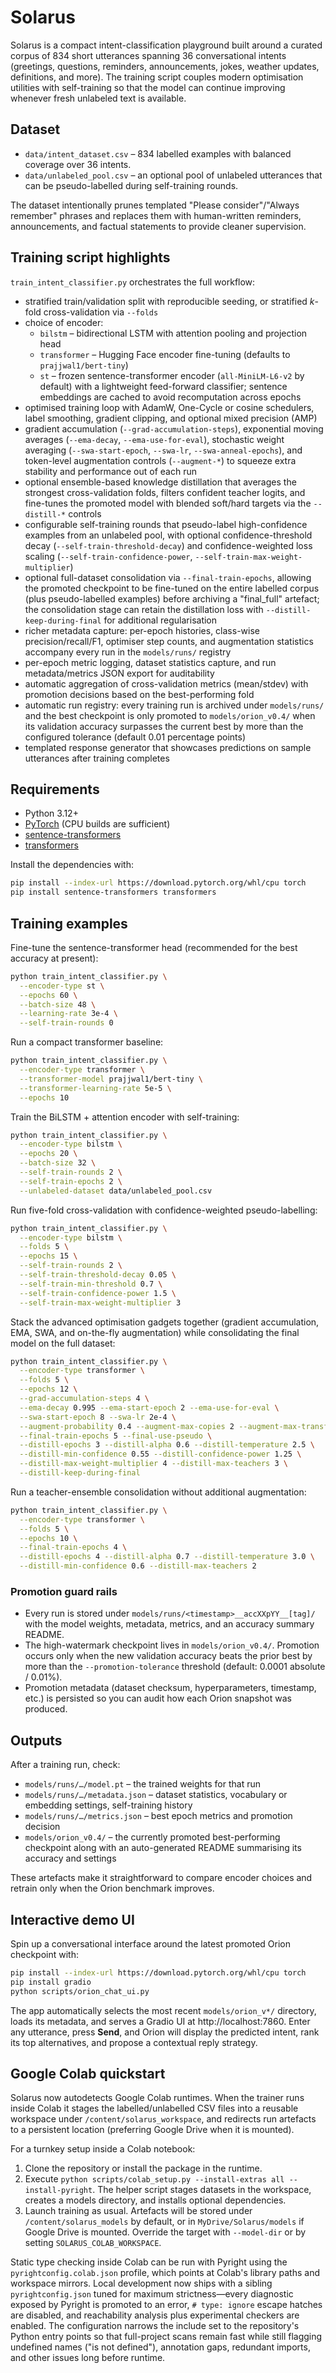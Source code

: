 # Solarus

Solarus is a compact intent-classification playground built around a curated
corpus of 834 short utterances spanning 36 conversational intents (greetings,
questions, reminders, announcements, jokes, weather updates, definitions, and
more). The training script couples modern optimisation utilities with
self-training so that the model can continue improving whenever fresh unlabeled
text is available.

## Dataset

- `data/intent_dataset.csv` – 834 labelled examples with balanced coverage over
  36 intents.
- `data/unlabeled_pool.csv` – an optional pool of unlabeled utterances that can
  be pseudo-labelled during self-training rounds.

The dataset intentionally prunes templated "Please consider"/"Always remember"
phrases and replaces them with human-written reminders, announcements, and
factual statements to provide cleaner supervision.

## Training script highlights

`train_intent_classifier.py` orchestrates the full workflow:

- stratified train/validation split with reproducible seeding, or
  stratified $k$-fold cross-validation via `--folds`
- choice of encoder:
  - `bilstm` – bidirectional LSTM with attention pooling and projection head
  - `transformer` – Hugging Face encoder fine-tuning (defaults to
    `prajjwal1/bert-tiny`)
  - `st` – frozen sentence-transformer encoder (`all-MiniLM-L6-v2` by default)
    with a lightweight feed-forward classifier; sentence embeddings are cached
    to avoid recomputation across epochs
- optimised training loop with AdamW, One-Cycle or cosine schedulers, label
  smoothing, gradient clipping, and optional mixed precision (AMP)
- gradient accumulation (`--grad-accumulation-steps`), exponential moving
  averages (`--ema-decay`, `--ema-use-for-eval`), stochastic weight averaging
  (`--swa-start-epoch`, `--swa-lr`, `--swa-anneal-epochs`), and token-level
  augmentation controls (`--augment-*`) to squeeze extra stability and
  performance out of each run
- optional ensemble-based knowledge distillation that averages the strongest
  cross-validation folds, filters confident teacher logits, and fine-tunes the
  promoted model with blended soft/hard targets via the `--distill-*` controls
- configurable self-training rounds that pseudo-label high-confidence examples
  from an unlabeled pool, with optional confidence-threshold decay
  (`--self-train-threshold-decay`) and confidence-weighted loss scaling
  (`--self-train-confidence-power`, `--self-train-max-weight-multiplier`)
- optional full-dataset consolidation via `--final-train-epochs`, allowing the
  promoted checkpoint to be fine-tuned on the entire labelled corpus (plus
  pseudo-labelled examples) before archiving a "final_full" artefact; the
  consolidation stage can retain the distillation loss with
  `--distill-keep-during-final` for additional regularisation
- richer metadata capture: per-epoch histories, class-wise precision/recall/F1,
  optimiser step counts, and augmentation statistics accompany every run in the
  `models/runs/` registry
- per-epoch metric logging, dataset statistics capture, and run metadata/metrics
  JSON export for auditability
- automatic aggregation of cross-validation metrics (mean/stdev) with promotion
  decisions based on the best-performing fold
- automatic run registry: every training run is archived under `models/runs/`
  and the best checkpoint is only promoted to `models/orion_v0.4/` when its
  validation accuracy surpasses the current best by more than the configured
  tolerance (default 0.01 percentage points)
- templated response generator that showcases predictions on sample utterances
  after training completes

## Requirements

- Python 3.12+
- [PyTorch](https://pytorch.org/) (CPU builds are sufficient)
- [sentence-transformers](https://www.sbert.net/)
- [transformers](https://huggingface.co/docs/transformers/index)

Install the dependencies with:

```bash
pip install --index-url https://download.pytorch.org/whl/cpu torch
pip install sentence-transformers transformers
```

## Training examples

Fine-tune the sentence-transformer head (recommended for the best accuracy at
present):

```bash
python train_intent_classifier.py \
  --encoder-type st \
  --epochs 60 \
  --batch-size 48 \
  --learning-rate 3e-4 \
  --self-train-rounds 0
```

Run a compact transformer baseline:

```bash
python train_intent_classifier.py \
  --encoder-type transformer \
  --transformer-model prajjwal1/bert-tiny \
  --transformer-learning-rate 5e-5 \
  --epochs 10
```

Train the BiLSTM + attention encoder with self-training:

```bash
python train_intent_classifier.py \
  --encoder-type bilstm \
  --epochs 20 \
  --batch-size 32 \
  --self-train-rounds 2 \
  --self-train-epochs 2 \
  --unlabeled-dataset data/unlabeled_pool.csv
```

Run five-fold cross-validation with confidence-weighted pseudo-labelling:

```bash
python train_intent_classifier.py \
  --encoder-type bilstm \
  --folds 5 \
  --epochs 15 \
  --self-train-rounds 2 \
  --self-train-threshold-decay 0.05 \
  --self-train-min-threshold 0.7 \
  --self-train-confidence-power 1.5 \
  --self-train-max-weight-multiplier 3
```

Stack the advanced optimisation gadgets together (gradient accumulation, EMA,
SWA, and on-the-fly augmentation) while consolidating the final model on the
full dataset:

```bash
python train_intent_classifier.py \
  --encoder-type transformer \
  --folds 5 \
  --epochs 12 \
  --grad-accumulation-steps 4 \
  --ema-decay 0.995 --ema-start-epoch 2 --ema-use-for-eval \
  --swa-start-epoch 8 --swa-lr 2e-4 \
  --augment-probability 0.4 --augment-max-copies 2 --augment-max-transforms 3 \
  --final-train-epochs 5 --final-use-pseudo \
  --distill-epochs 3 --distill-alpha 0.6 --distill-temperature 2.5 \
  --distill-min-confidence 0.55 --distill-confidence-power 1.25 \
  --distill-max-weight-multiplier 4 --distill-max-teachers 3 \
  --distill-keep-during-final
```

Run a teacher-ensemble consolidation without additional augmentation:

```bash
python train_intent_classifier.py \
  --encoder-type transformer \
  --folds 5 \
  --epochs 10 \
  --final-train-epochs 4 \
  --distill-epochs 4 --distill-alpha 0.7 --distill-temperature 3.0 \
  --distill-min-confidence 0.6 --distill-max-teachers 2
```

### Promotion guard rails

- Every run is stored under `models/runs/<timestamp>__accXXpYY__[tag]/` with the
  model weights, metadata, metrics, and an accuracy summary README.
- The high-watermark checkpoint lives in `models/orion_v0.4/`. Promotion occurs
  only when the new validation accuracy beats the prior best by more than the
  `--promotion-tolerance` threshold (default: 0.0001 absolute / 0.01%).
- Promotion metadata (dataset checksum, hyperparameters, timestamp, etc.) is
  persisted so you can audit how each Orion snapshot was produced.

## Outputs

After a training run, check:

- `models/runs/…/model.pt` – the trained weights for that run
- `models/runs/…/metadata.json` – dataset statistics, vocabulary or embedding
  settings, self-training history
- `models/runs/…/metrics.json` – best epoch metrics and promotion decision
- `models/orion_v0.4/` – the currently promoted best-performing checkpoint along
  with an auto-generated README summarising its accuracy and settings

These artefacts make it straightforward to compare encoder choices and retrain
only when the Orion benchmark improves.

## Interactive demo UI

Spin up a conversational interface around the latest promoted Orion checkpoint
with:

```bash
pip install --index-url https://download.pytorch.org/whl/cpu torch
pip install gradio
python scripts/orion_chat_ui.py
```

The app automatically selects the most recent `models/orion_v*/` directory,
loads its metadata, and serves a Gradio UI at http://localhost:7860. Enter any
utterance, press **Send**, and Orion will display the predicted intent, rank
its top alternatives, and propose a contextual reply strategy.

## Google Colab quickstart

Solarus now autodetects Google Colab runtimes. When the trainer runs inside
Colab it stages the labelled/unlabelled CSV files into a reusable workspace
under `/content/solarus_workspace`, and redirects run artefacts to a persistent
location (preferring Google Drive when it is mounted).

For a turnkey setup inside a Colab notebook:

1. Clone the repository or install the package in the runtime.
2. Execute `python scripts/colab_setup.py --install-extras all --install-pyright`.
   The helper script stages datasets in the workspace, creates a models
   directory, and installs optional dependencies.
3. Launch training as usual. Artefacts will be stored under
   `/content/solarus_models` by default, or in `MyDrive/Solarus/models` if
   Google Drive is mounted. Override the target with `--model-dir` or by
   setting `SOLARUS_COLAB_WORKSPACE`.

Static type checking inside Colab can be run with Pyright using the
`pyrightconfig.colab.json` profile, which points at Colab's library paths and
workspace mirrors. Local development now ships with a sibling
`pyrightconfig.json` tuned for maximum strictness—every diagnostic exposed by
Pyright is promoted to an error, `# type: ignore` escape hatches are disabled,
and reachability analysis plus experimental checkers are enabled. The
configuration narrows the include set to the repository's Python entry points
so that full-project scans remain fast while still flagging undefined names
("is not defined"), annotation gaps, redundant imports, and other issues long
before runtime.
